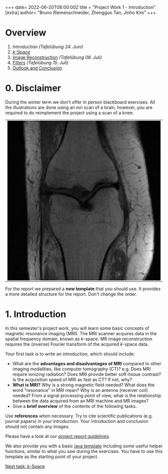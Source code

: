 +++
date= 2022-06-20T08:00:00Z
title = "Project Work 1 - Introduction"
[extra]
author= "Bruno Riemenschneider, Zhengguo Tan, Jinho Kim"
+++

# Overview

1) Introduction *(Tafelübung 24. Juni)*
2) [*k*-Space](../kspace)
3) [Image Reconstruction](../fftshift) *(Tafelübung 08. Juli)*
4) [Filters](../filters) *(Tafelübung 15. Juli)*
5) [Outlook and Conclusion](../conclusion)

# 0. Disclaimer
During the winter term we don't offer in person blackboard exercises.
All the illustrations are done using an mri scan of a brain, however, you are required to do reimplement the project using a scan of a knee:

<p style="text-align: center;">
<table><tr>
<td> <img src="../kneescan.png" alt="Trulli" align="center"> </td>
</tr></table>
<p>

For the report we prepared a **new template** that you should use. It provides a more detailed structure for the report. Don't change the order.

# 1. Introduction

In this semester's project work, you will learn some basic concepts of magnetic resonance imaging (MRI). The MRI scanner acquires data in the spatial frequency domain, known as *k*-space. MR image reconstruction requires the (inverse) Fourier transform of the acquired *k*-space data.

Your first task is to write an introduction, which should include:

* What are the **advantages and disadvantages of MRI** compared to other imaging modalities, like computer tomography (CT)? e.g. Does MRI require ionizing radiation? Does MRI provide better soft-tissue contrast? Is the acquisition speed of MRI as fast as CT? If not, why?
* **What is MRI?**  Why is a strong magnetic field needed? What does the word "resonance" in MRI mean? Why is an antenna (receiver coil) needed? From a signal processing point of view, what is the relationship between the data acquired from an MRI machine and MR images?
* Give a **brief overview** of the contents of the following tasks.

Use **references** when necessary. Try to cite scientific publications (e.g. journal papers) in your introduction.
Your introduction and conclusion should not contain any images.

Please have a look at our [project report guidelines](../checklist).
<!--Whenever we refer to the maximum length of a section we're not counting figures and tables and just consider the length-->
<!--of the text.-->

We also provide you with a basic [java template](https://github.com/mt2-erlangen/project-ss2022) including some useful helper functions, similar to what you saw during the exercises. You have to use this template as the starting point of your project.

[Next task: *k*-Space](../kspace)
